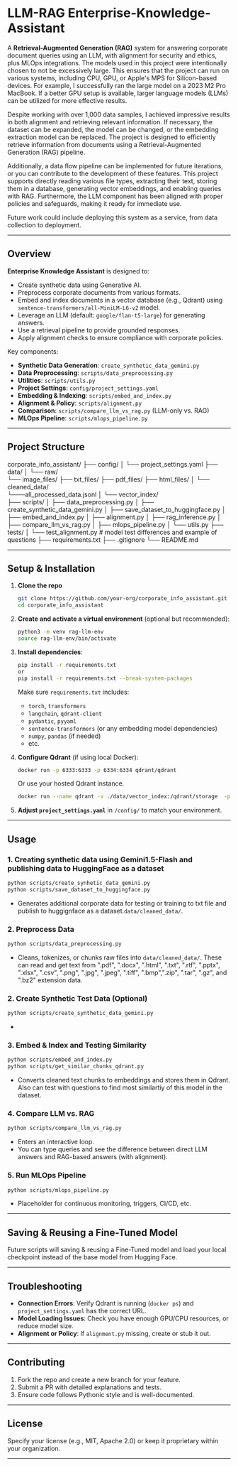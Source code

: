 # LLM-RAG Enterprise-Knowledge-Assistant

A **Retrieval-Augmented Generation (RAG)** system for answering corporate document queries using an LLM, with alignment for security and ethics, plus MLOps integrations. 
The models used in this project were intentionally chosen to not be excessively large. This ensures that the project can run on various systems, including CPU, GPU, or Apple's MPS for Silicon-based devices. For example, I successfully ran the large model on a 2023 M2 Pro MacBook. If a better GPU setup is available, larger language models (LLMs) can be utilized for more effective results.

Despite working with over 1,000 data samples, I achieved impressive results in both alignment and retrieving relevant information. If necessary, the dataset can be expanded, the model can be changed, or the embedding extraction model can be replaced. The project is designed to efficiently retrieve information from documents using a Retrieval-Augmented Generation (RAG) pipeline.

Additionally, a data flow pipeline can be implemented for future iterations, or you can contribute to the development of these features. This project supports directly reading various file types, extracting their text, storing them in a database, generating vector embeddings, and enabling queries with RAG. Furthermore, the LLM component has been aligned with proper policies and safeguards, making it ready for immediate use.

Future work could include deploying this system as a service, from data collection to deployment.

---

## Overview

**Enterprise Knowledge Assistant** is designed to:
- Create synthetic data using Generative AI.
- Preprocess corporate documents from various formats.
- Embed and index documents in a vector database (e.g., Qdrant) using `sentence-transformers/all-MiniLM-L6-v2` model.
- Leverage an LLM (default: `google/flan-t5-large`) for generating answers.
- Use a retrieval pipeline to provide grounded responses.
- Apply alignment checks to ensure compliance with corporate policies.

Key components:

- **Synthetic Data Generation**: `create_synthetic_data_gemini.py`  
- **Data Preprocessing**: `scripts/data_preprocessing.py`  
- **Utilities**: `scripts/utils.py`  
- **Project Settings**: `config/project_settings.yaml`  
- **Embedding & Indexing**: `scripts/embed_and_index.py`  
- **Alignment & Policy**: `scripts/alignment.py`  
- **Comparison**: `scripts/compare_llm_vs_rag.py` (LLM-only vs. RAG)  
- **MLOps Pipeline**: `scripts/mlops_pipeline.py`  

---

## Project Structure


corporate_info_assistant/
├── config/
│   └── project_settings.yaml
├── data/
│   └── raw/                
      └── image_files/
      ├── txt_files/
      ├── pdf_files/
      ├── html_files/
│   └── cleaned_data/  
      └───all_processed_data.jsonl 
│   └── vector_index/       
├── scripts/
│   ├── data_preprocessing.py
│   ├── create_synthetic_data_gemini.py
│   ├── save_dataset_to_huggingface.py
│   ├── embed_and_index.py
│   ├── alignment.py
│   ├── rag_inference.py
│   ├── compare_llm_vs_rag.py
│   ├── mlops_pipeline.py
│   └── utils.py
├── tests/
│   └── test_alignment.py            # model test differences and example of questions
├── requirements.txt
├── .gitignore
└── README.md



---

## Setup & Installation

1. **Clone the repo**  
   ```bash
   git clone https://github.com/your-org/corporate_info_assistant.git
   cd corporate_info_assistant
   ```

2. **Create and activate a virtual environment** (optional but recommended):
   ```bash
   python3 -m venv rag-llm-env
   source rag-llm-env/bin/activate
   ```

3. **Install dependencies**:
   ```bash
   pip install -r requirements.txt
   or
   pip install -r requirements.txt --break-system-packages 
   ```
   Make sure `requirements.txt` includes:
   - `torch`, `transformers`
   - `langchain`, `qdrant-client`
   - `pydantic`, `pyyaml`
   - `sentence-transformers` (or any embedding model dependencies)
   - `numpy`, `pandas` (if needed)
   - etc.

4. **Configure Qdrant** (if using local Docker):
   ```bash
   docker run -p 6333:6333 -p 6334:6334 qdrant/qdrant
   ```
   Or use your hosted Qdrant instance.
   ```bash
   docker run --name qdrant -v ./data/vector_index:/qdrant/storage  -p 6333:6333 qdrant/qdrant:latest
    ```
5. **Adjust `project_settings.yaml`** in `/config/` to match your environment.

---

## Usage

### 1. Creating synthetic data using Gemini1.5-Flash and publishing data to HuggingFace as a dataset
```bash
python scripts/create_synhetic_data_gemini.py
python scripts/save_dataset_to_huggingface.py 
```
- Generates additional corporate data for testing or training to txt file and publish to huggignface as a dataset.`data/cleaned_data/`.
### 2. Preprocess Data
```bash
python scripts/data_preprocessing.py
```
- Cleans, tokenizes, or chunks raw files into `data/cleaned_data/`. These can read and get text from  ".pdf", ".docx", ".html", ".txt", ".rtf", ".pptx", ".xlsx", ".csv", ".png", ".jpg", ".jpeg", ".tiff", ".bmp",".zip", ".tar", ".gz", and ".bz2" extension data.

### 2. Create Synthetic Test Data (Optional)
```bash
python scripts/create_synthetic_data_gemini.py
```
- 

### 3. Embed & Index and Testing Similarity
```bash
python scripts/embed_and_index.py
python scripts/get_similar_chunks_qdrant.py
```
- Converts cleaned text chunks to embeddings and stores them in Qdrant. Also can test with questions to find most similartiy of this model in the dataset.

### 4. Compare LLM vs. RAG
```bash
python scripts/compare_llm_vs_rag.py
```
- Enters an interactive loop.  
- You can type queries and see the difference between direct LLM answers and RAG-based answers (with alignment).

### 5. Run MLOps Pipeline
```bash
python scripts/mlops_pipeline.py
```
- Placeholder for continuous monitoring, triggers, CI/CD, etc.

---

## Saving & Reusing a Fine-Tuned Model
Future scripts will saving & reusing a Fine-Tuned model and load your local checkpoint instead of the base model from Hugging Face.

---

## Troubleshooting

- **Connection Errors**: Verify Qdrant is running (`docker ps`) and `project_settings.yaml` has the correct URL.  
- **Model Loading Issues**: Check you have enough GPU/CPU resources, or reduce model size.  
- **Alignment or Policy**: If `alignment.py` missing, create or stub it out.  

---

## Contributing

1. Fork the repo and create a new branch for your feature.  
2. Submit a PR with detailed explanations and tests.  
3. Ensure code follows Pythonic style and is well-documented.

---

## License

Specify your license (e.g., MIT, Apache 2.0) or keep it proprietary within your organization.

---
